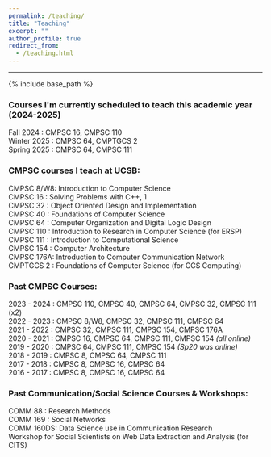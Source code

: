 ```yaml
---
permalink: /teaching/
title: "Teaching"
excerpt: ""
author_profile: true
redirect_from: 
  - /teaching.html
---
```


-----
{% include base_path %}

### Courses I'm currently scheduled to teach this academic year (2024-2025)
Fall   2024 : CMPSC 16, CMPSC 110<br>
Winter 2025 : CMPSC 64, CMPTGCS 2<br>
Spring 2025 : CMPSC 64, CMPSC 111 <br>

### CMPSC courses I teach at UCSB:
CMPSC 8/W8: Introduction to Computer Science<br>
CMPSC 16  : Solving Problems with C++, 1<br>
CMPSC 32  : Object Oriented Design and Implementation<br>
CMPSC 40  : Foundations of Computer Science<br>
CMPSC 64  : Computer Organization and Digital Logic Design<br>
CMPSC 110 : Introduction to Research in Computer Science (for ERSP)<br>
CMPSC 111 : Introduction to Computational Science<br>
CMPSC 154 : Computer Architecture<br>
CMPSC 176A: Introduction to Computer Communication Network<br>
CMPTGCS 2 : Foundations of Computer Science (for CCS Computing)<br>
<div class="less_important_text">
<h3>Past CMPSC Courses:</h3>
<p>
2023 - 2024 : CMPSC 110, CMPSC 40, CMPSC 64, CMPSC 32, CMPSC 111 (x2)<br>
2022 - 2023 : CMPSC 8/W8, CMPSC 32, CMPSC 111, CMPSC 64<br>
2021 - 2022 : CMPSC 32, CMPSC 111, CMPSC 154, CMPSC 176A<br>
2020 - 2021 : CMPSC 16, CMPSC 64, CMPSC 111, CMPSC 154 <em>(all online)</em><br>
2019 - 2020 : CMPSC 64, CMPSC 111, CMPSC 154 <em>(Sp20 was online)</em><br>
2018 - 2019 : CMPSC 8, CMPSC 64, CMPSC 111<br>
2017 - 2018 : CMPSC 8, CMPSC 16, CMPSC 64<br>
2016 - 2017 : CMPSC 8, CMPSC 16, CMPSC 64<br>
</p>
<h3>Past Communication/Social Science Courses & Workshops:</h3>
<p>
COMM 88   : Research Methods <br>
COMM 169  : Social Networks <br>
COMM 160DS: Data Science use in Communication Research <br>
Workshop for Social Scientists on Web Data Extraction and Analysis (for CITS)<br>
</p></div>

